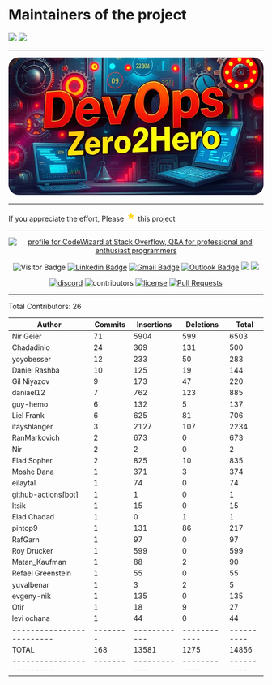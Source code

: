 # Maintainers of the project

  <img src="https://img.shields.io/github/forks/nirgeier/DevOps-Zero2Hero?style=social">&nbsp;<img src="https://img.shields.io/github/stars/nirgeier/DevOps-Zero2Hero?style=social">

---

![](resources/images/cover-rounded.png)

---

If you appreciate the effort, Please <img src="https://raw.githubusercontent.com/nirgeier/labs-assets/main/assets/images/star.png" height="20px"> this project

---
<div align="center">
    <a href="https://stackoverflow.com/users/1755598/codewizard"><img src="https://stackoverflow.com/users/flair/1755598.png" height="50" alt="profile for CodeWizard at Stack Overflow, Q&amp;A for professional and enthusiast programmers" title="profile for CodeWizard at Stack Overflow, Q&amp;A for professional and enthusiast programmers"></a>
  
  ![Visitor Badge](https://visitor-badge.laobi.icu/badge?page_id=nirgeier)
  [![Linkedin Badge](https://img.shields.io/badge/-nirgeier-blue?style=flat&logo=Linkedin&logoColor=white&link=https://www.linkedin.com/in/nirgeier/)](https://www.linkedin.com/in/nirgeier/) 
  [![Gmail Badge](https://img.shields.io/badge/-nirgeier@gmail.com-fcc624?style=flat&logo=Gmail&logoColor=red&link=mailto:nirgeier@gmail.com)](mailto:nirgeier@gmail.com) [![Outlook Badge](https://img.shields.io/badge/-nirg@codewizard.co.il-fcc624?style=flat&logo=microsoftoutlook&logoColor=blue&link=mailto:nirg@codewizard.co.il)](mailto:nirg@codewizard.co.il) 
  <img src="https://img.shields.io/github/followers/nirgeier?style=social">
  <img src="https://img.shields.io/github/stars/nirgeier?style=social">
  
  <a href="https://discord.gg/U6xW23Ss"><img src="https://img.shields.io/badge/discord-7289da.svg?style=plastic&logo=discord" alt="discord" style="height: 20px;"></a>
  <img src="https://img.shields.io/github/contributors-anon/nirgeier/DevOps-Zero2Hero?color=yellow&style=plastic" alt="contributors" style="height: 20px;"></a>
  <a href="https://opensource.org/licenses/Apache-2.0"><img src="https://img.shields.io/badge/apache%202.0-blue.svg?style=plastic&label=license" alt="license" style="height: 20px;"></a>
  <a href="https://github.com/nirgeier/DevOps-Zero2Hero/pulls"><img src="https://img.shields.io/github/issues-pr/nirgeier/DevOps-Zero2Hero?style=plastic&logo=pr" alt="Pull Requests" style="height: 20px;"></a> 

</div>

---

Total Contributors: 26

| Author                    | Commits  | Insertions   | Deletions    | Total      |
| ------------------------- | -------- | ------------ | ------------ | ---------- |
| Nir Geier                 | 71       | 5904         | 599          | 6503       |
| Chadadinio                | 24       | 369          | 131          | 500        |
| yoyobesser                | 12       | 233          | 50           | 283        |
| Daniel Rashba             | 10       | 125          | 19           | 144        |
| Gil Niyazov               | 9        | 173          | 47           | 220        |
| daniael12                 | 7        | 762          | 123          | 885        |
| guy-hemo                  | 6        | 132          | 5            | 137        |
| Liel Frank                | 6        | 625          | 81           | 706        |
| itayshlanger              | 3        | 2127         | 107          | 2234       |
| RanMarkovich              | 2        | 673          | 0            | 673        |
| Nir                       | 2        | 2            | 0            | 2          |
| Elad Sopher               | 2        | 825          | 10           | 835        |
| Moshe Dana                | 1        | 371          | 3            | 374        |
| eilaytal                  | 1        | 74           | 0            | 74         |
| github-actions[bot]       | 1        | 1            | 0            | 1          |
| Itsik                     | 1        | 15           | 0            | 15         |
| Elad Chadad               | 1        | 0            | 1            | 1          |
| pintop9                   | 1        | 131          | 86           | 217        |
| RafGarn                   | 1        | 97           | 0            | 97         |
| Roy Drucker               | 1        | 599          | 0            | 599        |
| Matan_Kaufman             | 1        | 88           | 2            | 90         |
| Refael Greenstein         | 1        | 55           | 0            | 55         |
| yuvalbenar                | 1        | 3            | 2            | 5          |
| evgeny-nik                | 1        | 135          | 0            | 135        |
| Otir                      | 1        | 18           | 9            | 27         |
| levi ochana               | 1        | 44           | 0            | 44         |
| ------------------------- | -------- | ------------ | ------------ | ---------- |
| TOTAL                     | 168      | 13581        | 1275         | 14856      |
| ------------------------- | -------- | ------------ | ------------ | ---------- |
